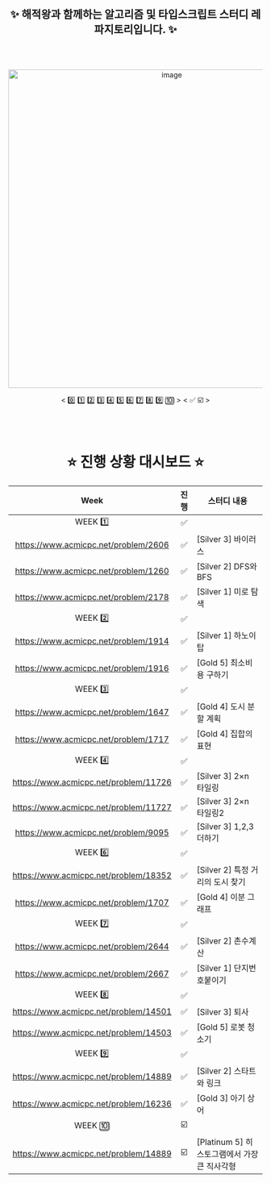 <div align="center">

<br/><br/>

## ✨ 해적왕과 함께하는 알고리즘 및 타입스크립트 스터디 레파지토리입니다. ✨

<br/><br/>
  
<img width="632" alt="image" src="https://user-images.githubusercontent.com/58665661/184159806-98bcf0a9-3719-4af1-a048-14ea6d15994c.png">

< 0️⃣ 1️⃣ 2️⃣ 3️⃣ 4️⃣ 5️⃣ 6️⃣ 7️⃣ 8️⃣ 9️⃣ 🔟 >
< ✅ ☑️ >


<br/><br/>

# ⭐️ 진행 상황 대시보드 ⭐️

| Week | 진행 | 스터디 내용 
| :----: | :---: | ----------- 
|   WEEK 1️⃣   | ✅ | 
|  https://www.acmicpc.net/problem/2606 | ✅ | [Silver 3] 바이러스
|  https://www.acmicpc.net/problem/1260 | ✅ | [Silver 2] DFS와 BFS
|  https://www.acmicpc.net/problem/2178 | ✅ | [Silver 1] 미로 탐색
|  WEEK 2️⃣ | ✅ |  |
|  https://www.acmicpc.net/problem/1914 | ✅ | [Silver 1] 하노이 탑
|  https://www.acmicpc.net/problem/1916 | ✅ | [Gold 5] 최소비용 구하기
|  WEEK 3️⃣ | ✅ |  |
|  https://www.acmicpc.net/problem/1647 | ✅ | [Gold 4] 도시 분할 계획
|  https://www.acmicpc.net/problem/1717 | ✅ | [Gold 4] 집합의 표현
|  WEEK 4️⃣ | ✅ |  |
|  https://www.acmicpc.net/problem/11726 | ✅ | [Silver 3] 2×n 타일링
|  https://www.acmicpc.net/problem/11727 | ✅ | [Silver 3] 2×n 타일링2
|  https://www.acmicpc.net/problem/9095 | ✅ | [Silver 3] 1,2,3 더하기
|  WEEK 6️⃣ | ✅ |  |
|  https://www.acmicpc.net/problem/18352 | ✅ | [Silver 2] 특정 거리의 도시 찾기
|  https://www.acmicpc.net/problem/1707 | ✅ | [Gold 4] 이분 그래프
|  WEEK 7️⃣ | ✅ |  |
|  https://www.acmicpc.net/problem/2644 | ✅ | [Silver 2] 촌수계산
|  https://www.acmicpc.net/problem/2667 | ✅ | [Silver 1] 단지번호붙이기
|  WEEK 8️⃣ | ✅ |  |
|  https://www.acmicpc.net/problem/14501 | ✅ | [Silver 3] 퇴사
|  https://www.acmicpc.net/problem/14503 | ✅ | [Gold 5] 로봇 청소기
|  WEEK 9️⃣ | ✅ |  |
|  https://www.acmicpc.net/problem/14889 | ✅ | [Silver 2] 스타트와 링크
|  https://www.acmicpc.net/problem/16236 | ✅ | [Gold 3] 아기 상어
|  WEEK 🔟 | ☑️ |  |
|  https://www.acmicpc.net/problem/14889 | ☑️ | [Platinum 5] 히스토그램에서 가장 큰 직사각형


<br/>

</div>
